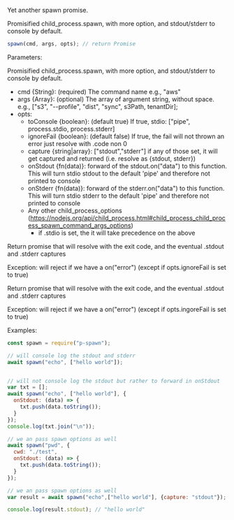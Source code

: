 
Yet another spawn promise.

Promisified child_process.spawn, with more option, and stdout/stderr to console by default. 

```js
spawn(cmd, args, opts); // return Promise
```

Parameters: 

Promisified child_process.spawn, with more option, and stdout/stderr to console by default. 

- cmd {String}: (required) The command name e.g., "aws" 
- args {Array}: (optional) The array of argument string, without space. e.g., ["s3", "--profile", "dist", "sync", s3Path, tenantDir];
- opts:
  - toConsole {boolean}: (default true) If true, stdio: ["pipe", process.stdio, process.stderr] 
  - ignoreFail {boolean}: (default false) If true, the fail will not thrown an error just resolve with .code non 0
  - capture {string|array}: ["stdout","stderr"] if any of those set, it will get captured and returned (i.e. resolve as {stdout, stderr})
  - onStdout {fn(data)}: forward of the stdout.on("data") to this function. This will turn stdio stdout to the default 'pipe' and therefore not printed to console
  - onStderr {fn(data)}: forward of the stderr.on("data") to this function. This will turn stdio stderr to the default 'pipe' and therefore not printed to console
  - Any other child_process_options (https://nodejs.org/api/child_process.html#child_process_child_process_spawn_command_args_options)
    - if .stdio is set, the it will take precedence on the above

Return promise that will resolve with the exit code, and the eventual .stdout and .stderr captures

Exception: will reject if we have a on("error") (except if opts.ignoreFail is set to true)

Return promise that will resolve with the exit code, and the eventual .stdout and .stderr captures

Exception: will reject if we have a on("error") (except if opts.ingoreFail is set to true)

Examples:

```js
const spawn = require("p-spawn");

// will console log the stdout and stderr
await spawn("echo", ["hello world"]);


// will not console log the stdout but rather to forward in onStdout
var txt = [];
await spawn("echo", ["hello world"], {
  onStdout: (data) => {
    txt.push(data.toString());
  }
});
console.log(txt.join("\n"));

// we an pass spawn options as well
await spawn("pwd", {
  cwd: "./test",
  onStdout: (data) => {
    txt.push(data.toString());
  }
});

// we an pass spawn options as well
var result = await spawn("echo",["hello world"], {capture: "stdout"});

console.log(result.stdout); // "hello world"


```
